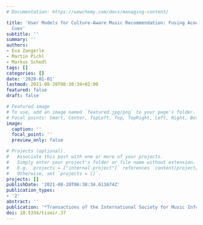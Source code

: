 ```yaml
---
# Documentation: https://wowchemy.com/docs/managing-content/

title: 'User Models for Culture-Aware Music Recommendation: Fusing Acoustic and Cultural
  Cues'
subtitle: ''
summary: ''
authors:
- Eva Zangerle
- Martin Pichl
- Markus Schedl
tags: []
categories: []
date: '2020-01-01'
lastmod: 2021-08-20T08:38:34+02:00
featured: false
draft: false

# Featured image
# To use, add an image named `featured.jpg/png` to your page's folder.
# Focal points: Smart, Center, TopLeft, Top, TopRight, Left, Right, BottomLeft, Bottom, BottomRight.
image:
  caption: ''
  focal_point: ''
  preview_only: false

# Projects (optional).
#   Associate this post with one or more of your projects.
#   Simply enter your project's folder or file name without extension.
#   E.g. `projects = ["internal-project"]` references `content/project/deep-learning/index.md`.
#   Otherwise, set `projects = []`.
projects: []
publishDate: '2021-08-20T06:38:34.611674Z'
publication_types:
- '2'
abstract: ''
publication: '*Transactions of the International Society for Music Information Retrieval*'
doi: 10.5334/tismir.37
---
```

